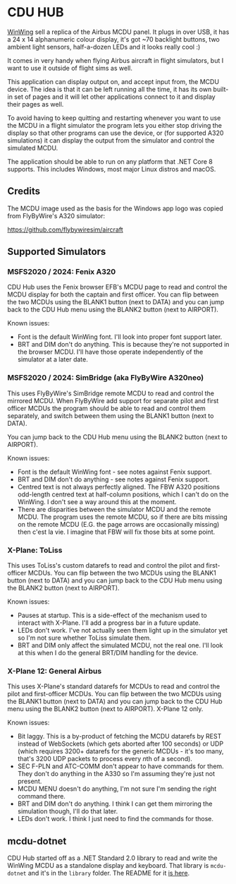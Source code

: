 # CDU HUB

[WinWing](https://uk.winwingsim.com/view/) sell a replica of the Airbus MCDU
panel. It plugs in over USB, it has a 24 x 14 alphanumeric colour display,
it's got ~70 backlight buttons, two ambient light sensors, half-a-dozen LEDs
and it looks really cool :)

It comes in very handy when flying Airbus aircraft in flight simulators, but I
want to use it outside of flight sims as well.

This application can display output on, and accept input from, the MCDU device.
The idea is that it can be left running all the time, it has its own built-in
set of pages and it will let other applications connect to it and display their
pages as well.

To avoid having to keep quitting and restarting whenever you want to use the
MCDU in a flight simulator the program lets you either stop driving the display
so that other programs can use the device, or (for supported A320 simulations)
it can display the output from the simulator and control the simulated MCDU.

The application should be able to run on any platform that .NET Core 8 supports.
This includes Windows, most major Linux distros and macOS.



## Credits

The MCDU image used as the basis for the Windows app logo was copied from
FlyByWire's A320 simulator:

https://github.com/flybywiresim/aircraft


## Supported Simulators



### MSFS2020 / 2024: Fenix A320

CDU Hub uses the Fenix browser EFB's MCDU page to read and control the MCDU
display for both the captain and first officer. You can flip between the two
MCDUs using the BLANK1 button (next to DATA) and you can jump back to the
CDU Hub menu using the BLANK2 button (next to AIRPORT).

Known issues:

* Font is the default WinWing font. I'll look into proper font support later.
* BRT and DIM don't do anything. This is because they're not supported in the
  browser MCDU. I'll have those operate independently of the simulator at
  a later date.


### MSFS2020 / 2024: SimBridge (aka FlyByWire A320neo)

This uses FlyByWire's SimBridge remote MCDU to read and control the mirrored
MCDU. When FlyByWire add support for separate pilot and first officer MCDUs
the program should be able to read and control them separately, and switch
between them using the BLANK1 button (next to DATA).

You can jump back to the CDU Hub menu using the BLANK2 button (next to AIRPORT).

Known issues:

* Font is the default WinWing font - see notes against Fenix support.
* BRT and DIM don't do anything - see notes against Fenix support.
* Centred text is not always perfectly aligned. The FBW A320 positions
  odd-length centred text at half-column positions, which I can't do on the
  WinWing. I don't see a way around this at the moment.
* There are disparities between the simulator MCDU and the remote MCDU. The
  program uses the remote MCDU, so if there are bits missing on the remote
  MCDU (E.G. the page arrows are occasionally missing) then c'est la vie. I
  imagine that FBW will fix those bits at some point.



### X-Plane: ToLiss

This uses ToLiss's custom datarefs to read and control the pilot and first-officer
MCDUs. You can flip between the two MCDUs using the BLANK1 button (next to DATA)
and you can jump back to the CDU Hub menu using the BLANK2 button (next to
AIRPORT).

Known issues:

* Pauses at startup. This is a side-effect of the mechanism used to interact with
  X-Plane. I'll add a progress bar in a future update.
* LEDs don't work. I've not actually seen them light up in the simulator yet so
  I'm not sure whether ToLiss simulate them.
* BRT and DIM only affect the simulated MCDU, not the real one. I'll look at this
  when I do the general BRT/DIM handling for the device.



### X-Plane 12: General Airbus

This uses X-Plane's standard datarefs for MCDUs to read and control the pilot and
first-officer MCDUs. You can flip between the two MCDUs using the BLANK1 button
(next to DATA) and you can jump back to the CDU Hub menu using the BLANK2 button
(next to AIRPORT). X-Plane 12 only.

Known issues:

* Bit laggy. This is a by-product of fetching the MCDU datarefs by REST instead of
  WebSockets (which gets aborted after 100 seconds) or UDP (which requires 3200+
  datarefs for the generic MCDUs - it's too many, that's 3200 UDP packets to process
  every *n*th of a second).
* SEC F-PLN and ATC-COMM don't appear to have commands for them. They don't do
  anything in the A330 so I'm assuming they're just not present.
* MCDU MENU doesn't do anything, I'm not sure I'm sending the right command there.
* BRT and DIM don't do anything. I think I can get them mirroring the simulation
  though, I'll do that later.
* LEDs don't work. I think I just need to find the commands for those.



## mcdu-dotnet

CDU Hub started off as a .NET Standard 2.0 library to read and write the WinWing
MCDU as a standalone display and keyboard. That library is `mcdu-dotnet` and it's
in the `library` folder. The README for it
[is here](library/mcdu-dotnet/README.md).

